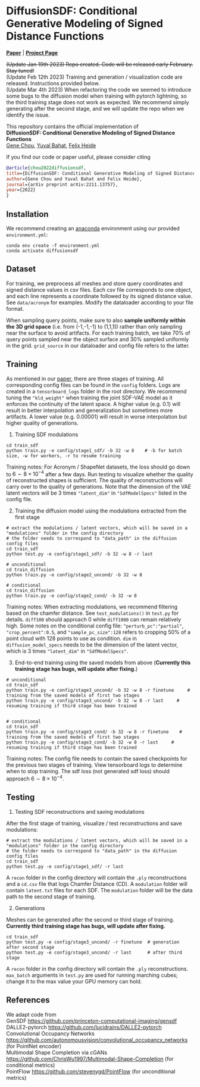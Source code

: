 # DiffusionSDF: Conditional Generative Modeling of Signed Distance Functions

[**Paper**](https://arxiv.org/abs/2211.13757) | [**Project Page**](https://light.princeton.edu/publication/diffusion-sdf/) <br>

~~(Update Jan 19th 2023) Repo created. Code will be released early February. Stay tuned!~~ <br>
(Update Feb 12th 2023) Training and generation / visualization code are released. Instructions provided below. <br>
(Update Mar 4th 2023) When refactoring the code we seemed to introduce some bugs to the diffusion model when training with pytorch lightning, so the third training stage does not work as expected. We recommend simply generating after the second stage, and we will update the repo when we identify the issue. 

This repository contains the official implementation of <br> 
**DiffusionSDF: Conditional Generative Modeling of Signed Distance Functions** <br>
[Gene Chou](https://genechou.com), [Yuval Bahat](https://sites.google.com/view/yuval-bahat/home), [Felix Heide](https://www.cs.princeton.edu/~fheide/) <br>


If you find our code or paper useful, please consider citing
```bibtex
@article{chou2022diffusionsdf,
title={DiffusionSDF: Conditional Generative Modeling of Signed Distance Functions},
author={Gene Chou and Yuval Bahat and Felix Heide},
journal={arXiv preprint arXiv:2211.13757},
year={2022}
}
```


<!-- ```cpp
root directory
  ├── config  
  │   └── // folders for checkpoints and training configs
  ├── data  
  │   └── // folders for data (in csv format) and train test splits (json)
  ├── models  
  │   ├── // models and lightning modules; main model is 'combined_model.py'
  │   └── archs
  │       └── // architectures such as PointNets, SDF MLPs, diffusion network..etc
  ├── dataloader  
  │   └── // dataloaders for different stages of training and generation
  ├── utils  
  │   └── // reconstruction and evaluation
  ├── metrics  
  │   └── // reconstruction and evaluation
  ├── diff_utils  
  │   └── // helper functions for diffusion
  ├── environment.yml  // package requirements
  ├── train.py  // script for training, specify the stage of training in the config files
  ├── test.py  // script for testing, specify the stage of testing in the config files
  └── tensorboard_logs  // created when running any training script
  
``` -->

## Installation
We recommend creating an [anaconda](https://www.anaconda.com/) environment using our provided `environment.yml`:

```
conda env create -f environment.yml
conda activate diffusionsdf
```

## Dataset
For training, we preprocess all meshes and store query coordinates and signed distance values in csv files. Each csv file corresponds to one object, and each line represents a coordinate followed by its signed distance value. See `data/acronym` for examples. Modify the dataloader according to your file format. <br>

When sampling query points, make sure to also **sample uniformly within the 3D grid space** (i.e. from (-1,-1,-1) to (1,1,1)) rather than only sampling near the surface to avoid artifacts. For each training batch, we take 70% of query points sampled near the object surface and 30% sampled uniformly in the grid. `grid_source` in our dataloader and config file refers to the latter. <br>

## Training
As mentioned in our [paper](https://arxiv.org/abs/2211.13757), there are three stages of training. All corresponding config files can be found in the `config` folders. Logs are created in a `tensorboard_logs` folder in the root directory. We recommend tuning the `"kld_weight"` when training the joint SDF-VAE model as it enforces the continuity of the latent space. A higher value (e.g. 0.1) will result in better interpolation and generalization but sometimes more artifacts. A lower value (e.g. 0.00001) will result in worse interpolation but higher quality of generations. <br>

1. Training SDF modulations

```
cd train_sdf
python train.py -e config/stage1_sdf/ -b 32 -w 8    # -b for batch size, -w for workers, -r to resume training
```
Training notes: For Acronym / ShapeNet datasets, the loss should go down to $6 \sim 8 \times 10^{-4}$ after a few days. Run testing to visualize whether the quality of reconstructed shapes is sufficient. The quality of reconstructions will carry over to the quality of generations. Note that the dimension of the VAE latent vectors will be 3 times `"latent_dim"` in `"SdfModelSpecs"` listed in the config file.

2. Training the diffusion model using the modulations extracted from the first stage 

```
# extract the modulations / latent vectors, which will be saved in a "modulations" folder in the config directory
# the folder needs to correspond to "data_path" in the diffusion config files
cd train_sdf
python test.py -e config/stage1_sdf/ -b 32 -w 8 -r last

# unconditional
cd train_diffusion
python train.py -e config/stage2_uncond/ -b 32 -w 8 

# conditional
cd train_diffusion
python train.py -e config/stage2_cond/ -b 32 -w 8 
```
Training notes: When extracting modulations, we recommend filtering based on the chamfer distance. See `test_modulations()` in `test.py` for details. `diff100` should approach 0 while `diff1000` can remain relatively high. Some notes on the conditional config file:  `"perturb_pc":"partial"`, `"crop_percent":0.5`, and `"sample_pc_size":128` refers to cropping 50% of a point cloud with 128 points to use as condition. `dim` in `diffusion_model_specs` needs to be the dimension of the latent vector, which is 3 times `"latent_dim"` in `"SdfModelSpecs"`. <br>

<!-- For training curves in tensorboard, `diff100` should approach 0 while `diff1000` can remain relatively high. Apply highest smoothing in tensorboard when viewing. See `models/combined_model.py` for details. -->


3. End-to-end training using the saved models from above (**Currently this training stage has bugs, will update after fixing.**)

```
# unconditional
cd train_sdf
python train.py -e config/stage3_uncond/ -b 32 -w 8 -r finetune     # training from the saved models of first two stages
python train.py -e config/stage3_uncond/ -b 32 -w 8 -r last     # resuming training if third stage has been trained 


# conditional
cd train_sdf
python train.py -e config/stage3_cond/ -b 32 -w 8 -r finetune    # training from the saved models of first two stages
python train.py -e config/stage3_cond/ -b 32 -w 8 -r last     # resuming training if third stage has been trained 
```
Training notes: The config file needs to contain the saved checkpoints for the previous two stages of training. View tensorboard logs to determine when to stop training. The sdf loss (not generated sdf loss) should approach $6 \sim 8 \times 10^{-4}$.

## Testing
1. Testing SDF reconstructions and saving modulations

After the first stage of training, visualize / test reconstructions and save modulations:
```
# extract the modulations / latent vectors, which will be saved in a "modulations" folder in the config directory
# the folder needs to correspond to "data_path" in the diffusion config files
cd train_sdf
python test.py -e config/stage1_sdf/ -r last
```
A `recon` folder in the config directory will contain the `.ply` reconstructions and a `cd.csv` file that logs Chamfer Distance (CD). A `modulation` folder will contain `latent.txt` files for each SDF. The `modulation` folder will be the data path to the second stage of training.

2. Generations 

Meshes can be generated after the second or third stage of training. **Currently third training stage has bugs, will update after fixing.**
```
cd train_sdf
python test.py -e config/stage3_uncond/ -r finetune  # generation after second stage 
python test.py -e config/stage3_uncond/ -r last      # after third stage 
```
A `recon` folder in the config directory will contain the `.ply` reconstructions. `max_batch` arguments in `test.py` are used for running marching cubes; change it to the max value your GPU memory can hold.



## References
We adapt code from <br>
GenSDF https://github.com/princeton-computational-imaging/gensdf <br>
DALLE2-pytorch https://github.com/lucidrains/DALLE2-pytorch <br>
Convolutional Occupancy Networks https://github.com/autonomousvision/convolutional_occupancy_networks (for PointNet encoder) <br>
Multimodal Shape Completion via cGANs https://github.com/ChrisWu1997/Multimodal-Shape-Completion (for conditional metrics) <br>
PointFlow https://github.com/stevenygd/PointFlow (for unconditional metrics)
